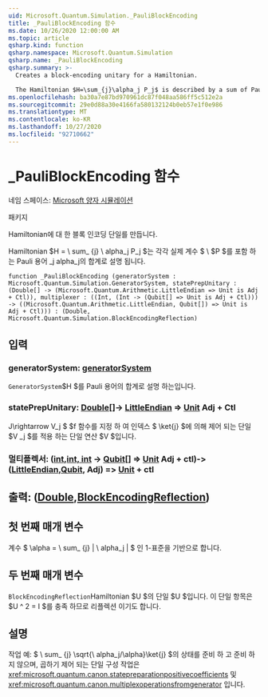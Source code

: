 ```yaml
---
uid: Microsoft.Quantum.Simulation._PauliBlockEncoding
title: _PauliBlockEncoding 함수
ms.date: 10/26/2020 12:00:00 AM
ms.topic: article
qsharp.kind: function
qsharp.namespace: Microsoft.Quantum.Simulation
qsharp.name: _PauliBlockEncoding
qsharp.summary: >-
  Creates a block-encoding unitary for a Hamiltonian.

  The Hamiltonian $H=\sum_{j}\alpha_j P_j$ is described by a sum of Pauli terms $P_j$, each with real coefficient $\alpha_j$.
ms.openlocfilehash: ba30a7e87bd970961dc87f048aa586ff5c512e2a
ms.sourcegitcommit: 29e0d88a30e4166fa580132124b0eb57e1f0e986
ms.translationtype: MT
ms.contentlocale: ko-KR
ms.lasthandoff: 10/27/2020
ms.locfileid: "92710662"
---
```

# <a name="_pauliblockencoding-function"></a>_PauliBlockEncoding 함수

네임 스페이스: [Microsoft 양자 시뮬레이션](xref:Microsoft.Quantum.Simulation)

패키지 [](https://nuget.org/packages/)


Hamiltonian에 대 한 블록 인코딩 단일를 만듭니다.

Hamiltonian $H = \ sum_ {j} \ alpha_j P_j $는 각각 실제 계수 $ \ $P $를 포함 하는 Pauli 용어 _j alpha_j의 합계로 설명 됩니다.

```qsharp
function _PauliBlockEncoding (generatorSystem : Microsoft.Quantum.Simulation.GeneratorSystem, statePrepUnitary : (Double[] -> (Microsoft.Quantum.Arithmetic.LittleEndian => Unit is Adj + Ctl)), multiplexer : ((Int, (Int -> (Qubit[] => Unit is Adj + Ctl))) -> ((Microsoft.Quantum.Arithmetic.LittleEndian, Qubit[]) => Unit is Adj + Ctl))) : (Double, Microsoft.Quantum.Simulation.BlockEncodingReflection)
```


## <a name="input"></a>입력

### <a name="generatorsystem--generatorsystem"></a>generatorSystem: [generatorSystem](xref:Microsoft.Quantum.Simulation.GeneratorSystem)

`GeneratorSystem`$H $를 Pauli 용어의 합계로 설명 하는입니다.


### <a name="stateprepunitary--double---littleendian--unit-adj--ctl"></a>statePrepUnitary: [Double](xref:microsoft.quantum.lang-ref.double)[]-> [LittleEndian](xref:Microsoft.Quantum.Arithmetic.LittleEndian) => [Unit](xref:microsoft.quantum.lang-ref.unit) Adj + Ctl

J\rightarrow V_j $ $f 함수를 지정 하 여 인덱스 $ \ket{j} $에 의해 제어 되는 단일 $V _j $를 적용 하는 단일 연산 $V $입니다.


### <a name="multiplexer--intint---qubit--unit-adj--ctl---littleendianqubit--unit-adj--ctl"></a>멀티플렉서: ([int](xref:microsoft.quantum.lang-ref.int),[int, int](xref:microsoft.quantum.lang-ref.int) -> [Qubit](xref:microsoft.quantum.lang-ref.qubit)[] => [Unit](xref:microsoft.quantum.lang-ref.unit) Adj + ctl)-> ([LittleEndian](xref:Microsoft.Quantum.Arithmetic.LittleEndian),[Qubit](xref:microsoft.quantum.lang-ref.qubit), Adj) => [Unit](xref:microsoft.quantum.lang-ref.unit) + ctl





## <a name="output--doubleblockencodingreflection"></a>출력: ([Double](xref:microsoft.quantum.lang-ref.double),[BlockEncodingReflection](xref:Microsoft.Quantum.Simulation.BlockEncodingReflection))

## <a name="first-parameter"></a>첫 번째 매개 변수

계수 $ \alpha = \ sum_ {j} | \ alpha_j | $ 인 1-표준을 기반으로 합니다.

## <a name="second-parameter"></a>두 번째 매개 변수

`BlockEncodingReflection`Hamiltonian $U $의 단일 $U $입니다. 이 단일 항목은 $U ^ 2 = I $를 충족 하므로 리플렉션 이기도 합니다.

## <a name="remarks"></a>설명

작업 예: $ \ sum_ {j} \sqrt{\ alpha_j/\alpha}\ket{j} $의 상태를 준비 하 고 준비 하지 않으며, 곱하기 제어 되는 단일 구성 작업은 <xref:microsoft.quantum.canon.statepreparationpositivecoefficients> 및 <xref:microsoft.quantum.canon.multiplexoperationsfromgenerator> 입니다.